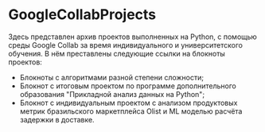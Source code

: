 # GoogleCollabProjects
Здесь представлен архив проектов выполненных на Python, с помощью среды Google Collab за время индивидуального и университетского обучения. 
В нём преставлены следующие ссылки на блокноты проектов:
- Блокноты с алгоритмами разной степени сложности;
- Блокнот с итоговым проектом по программе дополнительного образования "Прикладной анализ данных на Python";
- Блокнот с индивидуальным проектом с анализом продуктовых метрик бразильского маркетплейса Olist и ML
моделью расчёта задержки в доставке. 
